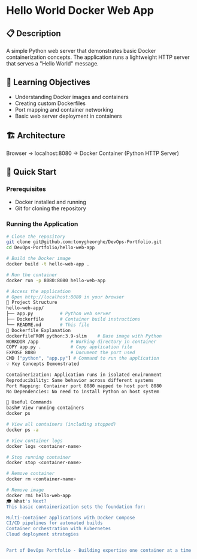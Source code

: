 # Hello World Docker Web App

## 📋 Description
A simple Python web server that demonstrates basic Docker containerization concepts. The application runs a lightweight HTTP server that serves a "Hello World" message.

## 🎯 Learning Objectives
- Understanding Docker images and containers
- Creating custom Dockerfiles
- Port mapping and container networking
- Basic web server deployment in containers

## 🏗️ Architecture
Browser → localhost:8080 → Docker Container (Python HTTP Server)

## 🚀 Quick Start

### Prerequisites
- Docker installed and running
- Git for cloning the repository

### Running the Application
```bash
# Clone the repository
git clone git@github.com:tonygheorghe/DevOps-Portfolio.git
cd DevOps-Portfolio/hello-web-app

# Build the Docker image
docker build -t hello-web-app .

# Run the container
docker run -p 8080:8080 hello-web-app

# Access the application
# Open http://localhost:8080 in your browser
📁 Project Structure
hello-web-app/
├── app.py          # Python web server
├── Dockerfile      # Container build instructions
└── README.md       # This file
🐳 Dockerfile Explanation
dockerfileFROM python:3.9-slim    # Base image with Python
WORKDIR /app            # Working directory in container
COPY app.py .           # Copy application file
EXPOSE 8080             # Document the port used
CMD ["python", "app.py"] # Command to run the application
💡 Key Concepts Demonstrated

Containerization: Application runs in isolated environment
Reproducibility: Same behavior across different systems
Port Mapping: Container port 8080 mapped to host port 8080
No Dependencies: No need to install Python on host system

🔧 Useful Commands
bash# View running containers
docker ps

# View all containers (including stopped)
docker ps -a

# View container logs
docker logs <container-name>

# Stop running container
docker stop <container-name>

# Remove container
docker rm <container-name>

# Remove image
docker rmi hello-web-app
🎓 What's Next?
This basic containerization sets the foundation for:

Multi-container applications with Docker Compose
CI/CD pipelines for automated builds
Container orchestration with Kubernetes
Cloud deployment strategies


Part of DevOps Portfolio - Building expertise one container at a time 
